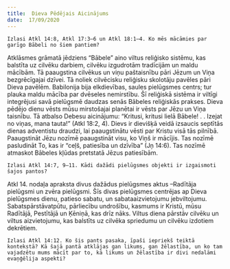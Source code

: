 ```yaml
---
title:  Dieva Pēdējais Aicinājums
date:  17/09/2020
---
```


`Izlasi Atkl 14:8, Atkl 17:3–6 un Atkl 18:1–4. Ko mēs mācāmies par garīgo Bābeli no šiem pantiem?`

Atklāsmes grāmatā jēdziens “Bābele” aino viltus reliģisko sistēmu, kas balstīta uz cilvēku darbiem, cilvēku izgudrotām tradīcijām un maldu mācībām. Tā paaugstina cilvēkus un viņu paštaisnību pāri Jēzum un Viņa bezgrēcīgajai dzīvei. Tā noliek cilvēcisku reliģisku skolotāju pavēles pāri Dieva pavēlēm. Babilonija bija elkdievības, saules pielūgsmes centrs; tur plauka maldu mācība par dvēseles nemirstību. Šī reliģiskā sistēma ir viltīgi integrējusi savā pielūgsmē daudzas senās Bābeles reliģiskās prakses. Dieva pēdējo dienu vēsts mūsu mirstošajai planētai ir vēsts par Jēzu un Viņa taisnību. Tā atbalso Debesu aicinājumu: “Kritusi, kritusi lielā Bābele! . . Izejat no viņas, mana tauta!” (Atkl 18:2, 4). Dievs ir dievišķā veidā izsaucis septītās dienas adventistu draudzi, lai paaugstinātu vēsti par Kristu visā tās pilnībā. Paaugstināt Jēzu nozīmē paaugstināt visu, ko Viņš ir mācījis. Tas nozīmē pasludināt To, kas ir “ceļš, patiesība un dzīvība” (Jņ 14:6). Tas nozīmē atmaskot Bābeles kļūdas pretstatā Jēzus patiesībām.

`Izlasi Atkl 14:7, 9–11. Kādi dažādi pielūgsmes objekti ir izgaismoti šajos pantos?`

Atkl 14. nodaļa apraksta divus dažādus pielūgsmes aktus –Radītāja pielūgsmi un zvēra pielūgsmi. Šīs divas pielūgsmes centrējas ap Dieva pielūgsmes dienu, patieso sabatu, un sabataaizvietojumu jebviltojumu. Sabatspārstāvatpūtu, pārliecību undrošību, kasmums ir Kristū, mūsu Radītājā, Pestītājā un Ķēniņā, kas drīz nāks. Viltus diena pārstāv cilvēku un viltus aizvietojumu, kas balstīts uz cilvēka spriedumu un cilvēku izdotiem dekrētiem.

`Izlasi Atkl 14:12. Ko šis pants pasaka, īpaši iepriekš teiktā kontekstā? Kā šajā pantā atklājas gan likums, gan žēlastība, un ko tam vajadzētu mums mācīt par to, kā likums un žēlastība ir divi nedalāmi evaņģēlija aspekti?`